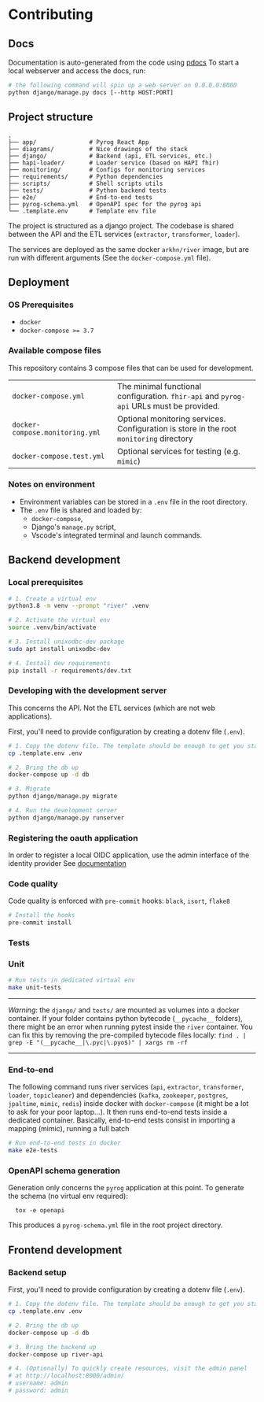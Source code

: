 # Contributing

## Docs

Documentation is auto-generated from the code using [pdocs](https://pdoc3.github.io/pdoc/)
To start a local webserver and access the docs, run:

```bash
# the following command will spin up a web server on 0.0.0.0:8080
python django/manage.py docs [--http HOST:PORT]
```

## Project structure

    .
    ├── app/               # Pyrog React App
    ├── diagrams/          # Nice drawings of the stack
    ├── django/            # Backend (api, ETL services, etc.)
    ├── hapi-loader/       # Loader service (based on HAPI fhir)
    ├── monitoring/        # Configs for monitoring services
    ├── requirements/      # Python dependencies
    ├── scripts/           # Shell scripts utils
    ├── tests/             # Python backend tests
    ├── e2e/               # End-to-end tests
    ├── pyrog-schema.yml   # OpenAPI spec for the pyrog api
    └── .template.env      # Template env file

The project is structured as a django project. The codebase is shared between the API and the ETL services (`extractor`, `transformer`, `loader`).

The services are deployed as the same docker `arkhn/river` image, but are run with different arguments (See the `docker-compose.yml` file).

## Deployment

### OS Prerequisites

- `docker`
- `docker-compose >= 3.7`

### Available compose files

This repository contains 3 compose files that can be used for development.

|                                 |                                                                                         |
| ------------------------------- | --------------------------------------------------------------------------------------- |
| `docker-compose.yml`            | The minimal functional configuration. `fhir-api` and `pyrog-api` URLs must be provided. |
| `docker-compose.monitoring.yml` | Optional monitoring services. Configuration is store in the root `monitoring` directory |
| `docker-compose.test.yml`       | Optional services for testing (e.g. `mimic`)                                            |

### Notes on environment

- Environment variables can be stored in a `.env` file in the root directory.
- The `.env` file is shared and loaded by:
  - `docker-compose`,
  - Django's `manage.py` script,
  - Vscode's integrated terminal and launch commands.

## Backend development

### Local prerequisites

```bash
# 1. Create a virtual env
python3.8 -m venv --prompt "river" .venv

# 2. Activate the virtual env
source .venv/bin/activate

# 3. Install unixodbc-dev package
sudo apt install unixodbc-dev

# 4. Install dev requirements
pip install -r requirements/dev.txt
```

### Developing with the development server

This concerns the API. Not the ETL services (which are not web applications).

First, you'll need to provide configuration by creating a dotenv file (`.env`).

```bash
# 1. Copy the dotenv file. The template should be enough to get you started.
cp .template.env .env

# 2. Bring the db up
docker-compose up -d db

# 3. Migrate
python django/manage.py migrate

# 4. Run the development server
python django/manage.py runserver
```

### Registering the oauth application

In order to register a local OIDC application, use the admin interface of the identity provider
See [documentation](https://github.com/arkhn/o-provider/blob/main/FAQ.md#comment-cr%C3%A9er-une-application-)

### Code quality

Code quality is enforced with `pre-commit` hooks: `black`, `isort`, `flake8`

```bash
# Install the hooks
pre-commit install
```

### Tests

### Unit

```bash
# Run tests in dedicated virtual env
make unit-tests
```

---

_Warning_: the `django/` and `tests/` are mounted as volumes into a docker container. If your folder contains python bytecode (`__pycache__` folders), there might be an error when running pytest inside the `river` container. You can fix this by removing the pre-compiled bytecode files locally:
`find . | grep -E "(__pycache__|\.pyc|\.pyo$)" | xargs rm -rf`

---

### End-to-end

The following command runs river services (`api`, `extractor`, `transformer`, `loader`, `topicleaner`) and dependencies (`kafka`, `zookeeper`, `postgres`, `jpaltime`, `mimic`, `redis`) inside docker with `docker-compose` (it might be a lot to ask for your poor laptop...). It then runs end-to-end tests inside a dedicated container.
Basically, end-to-end tests consist in importing a mapping (mimic), running a full batch

```bash
# Run end-to-end tests in docker
make e2e-tests
```

### OpenAPI schema generation

Generation only concerns the `pyrog` application at this point. To generate the schema (no virtual env required):

      tox -e openapi

This produces a `pyrog-schema.yml` file in the root project directory.

## Frontend development

### Backend setup

First, you'll need to provide configuration by creating a dotenv file (`.env`).

```bash
# 1. Copy the dotenv file. The template should be enough to get you started.
cp .template.env .env

# 2. Bring the db up
docker-compose up -d db

# 3. Bring the backend up
docker-compose up river-api

# 4. (Optionally) To quickly create resources, visit the admin panel
# at http://localhost:8000/admin/
# username: admin
# password: admin
```
